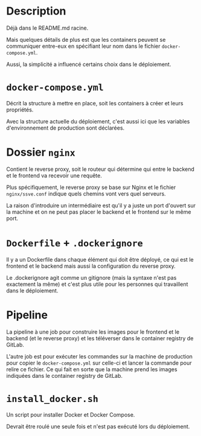# Description

Déjà dans le README.md racine.

Mais quelques détails de plus est que les containers peuvent se communiquer entre-eux en spécifiant leur nom dans le fichier `docker-compose.yml`.

Aussi, la simplicité a influencé certains choix dans le déploiement.

# `docker-compose.yml`

Décrit la structure à mettre en place, soit les containers à créer et leurs propriétés.

Avec la structure actuelle du déploiement, c'est aussi ici que les variables d'environnement de production sont déclarées.

# Dossier `nginx`

Contient le reverse proxy, soit le routeur qui détermine qui entre le backend et le frontend va recevoir une requête.

Plus spécifiquement, le reverse proxy se base sur Nginx et le fichier `nginx/ssve.conf` indique quels chemins vont vers quel serveurs.

La raison d'introduire un intermédiaire est qu'il y a juste un port d'ouvert sur la machine et on ne peut pas placer le backend et le frontend sur le même port.

# `Dockerfile` + `.dockerignore`

Il y a un Dockerfile dans chaque élément qui doit être déployé, ce qui est le frontend et le backend mais aussi la configuration du reverse proxy.

Le .dockerignore agit comme un gitignore (mais la syntaxe n'est pas exactement la même) et c'est plus utile pour les personnes qui travaillent dans le déploiement.

# Pipeline

La pipeline à une job pour construire les images pour le frontend et le backend (et le reverse proxy) et les téléverser dans le container registry de GitLab.

L'autre job est pour exécuter les commandes sur la machine de production pour copier le `docker-compose.yml` sur celle-ci et lancer la commande pour relire ce fichier.
Ce qui fait en sorte que la machine prend les images indiquées dans le container registry de GitLab.

# `install_docker.sh`

Un script pour installer Docker et Docker Compose.

Devrait être roulé une seule fois et n'est pas exécuté lors du déploiement.

